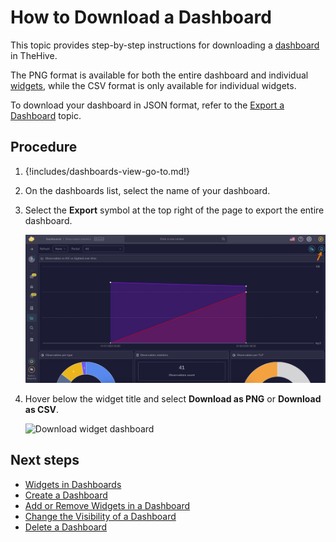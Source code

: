 # How to Download a Dashboard

This topic provides step-by-step instructions for downloading a [dashboard](about-dashboards.md) in TheHive.

The PNG format is available for both the entire dashboard and individual [widgets](widgets-dashboards.md), while the CSV format is only available for individual widgets.

To download your dashboard in JSON format, refer to the [Export a Dashboard](export-import-a-dashboard.md#export-a-dashboard) topic.

<h2>Procedure</h2>

1. {!includes/dashboards-view-go-to.md!}

2. On the dashboards list, select the name of your dashboard.

3. Select the **Export** symbol at the top right of the page to export the entire dashboard.

    ![Download a dashboard](/thehive/images/user-guides/analyst-corner/dashboard/download-a-dashboard.png)

4. Hover below the widget title and select **Download as PNG** or **Download as CSV**.

    ![Download widget dashboard](/thehive/images/user-guides/analyst-corner/dashboard/download-widget-dashboard.gif)

<h2>Next steps</h2>

* [Widgets in Dashboards](widgets-dashboards.md)
* [Create a Dashboard](create-a-dashboard.md)
* [Add or Remove Widgets in a Dashboard](add-remove-widgets-dashboard.md)
* [Change the Visibility of a Dashboard](change-visibility-of-a-dashboard.md)
* [Delete a Dashboard](delete-a-dashboard.md)